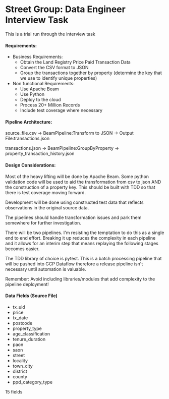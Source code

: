 # Street Group: Data Engineer Interview Task

This is a trial run through the interview task

#### Requirements:

* Business Requirements:
  * Obtain the Land Registry Price Paid Transaction Data
  * Convert the CSV format to JSON
  * Group the transactions together by property (determine the key that we use to identify unique properties)
* Non functional Requirements:
  * Use Apache Beam
  * Use Python
  * Deploy to the cloud
  * Process 20+ Million Records
  * Include test coverage where necessary
  
#### Pipeline Architecture:

source_file.csv -> BeamPipeline:Transform to JSON -> Output File:transactions.json

transactions.json -> BeamPipeline:GroupByProperty -> property_transaction_history.json

#### Design Considerations:

Most of the heavy lifting will be done by Apache Beam. Some python validation code will be used to aid the transformation from csv to json AND the construction of a property key. This should be built with TDD so that there is test coverage moving forward.

Development will be done using constructed test data that reflects observations in the original source data.

The pipelines should handle transformation issues and park them somewhere for further investigation.

There will be two pipelines. I'm resisting the temptation to do this as a single end to end effort. Breaking it up reduces the complexity in each pipeline and it allows for an interim step that means replaying the following stages becomes easier.

The TDD library of choice is pytest. This is a batch processing pipeline that will be pushed into GCP Dataflow therefore a release pipeline isn't necessary until automation is valuable.

Remember: Avoid including libraries/modules that add complexity to the pipeline deployment!

#### Data Fields (Source File)

* tx_uid
* price
* tx_date
* postcode
* property_type
* age_classification
* tenure_duration
* paon
* saon
* street
* locality
* town_city
* district
* county
* ppd_category_type

15 fields